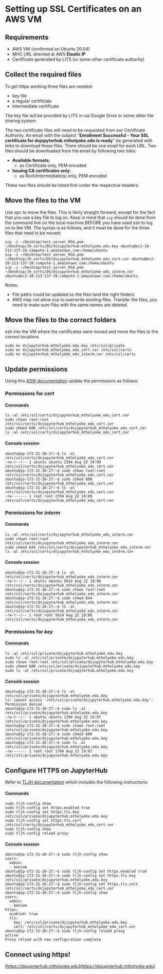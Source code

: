 # Setting up SSL Certificates on an AWS VM

## Requirements

 - AWS VM (confirmed on Ubuntu 20.04)
 - MHC URL directed at AWS **Elastic IP**
 - Certificate generated by LITS (or some other certificate authority)

## Collect the required files

To get https working three files are needed:

- key file
- a regular certificate
- intermediate certificate

The key file will be provided by LITS in via Google Drive or some other file sharing system. 

The two certificate files will need to be requested from our Certificate Authority. An email with the subject "**Enrollment Successful - Your SSL certificate for dsjupyterhub.mtholyoke.edu is ready**" be generated with links to download these files. There should be one email for each URL. Two files should be downloaded from the email by following two links:

- **Available formats:**
	- as Certificate only, PEM encoded
- **Issuing CA certificates only:**
	-  as Root/Intermediate(s) only, PEM encoded

These two files should be listed first under the respective headers. 

## Move the files to the VM

Use spc to move the files. This is fairly straight forward, except for the fact that you use a key file to log on. Keep in mind that `scp` should be done from the command line on the local machine BEFORE you have used ssh to log on to the VM. The syntax is as follows, and it must be done for the three files that need to be moved:

```
scp -i ~/Desktop/test_server_RSA.pem ~/Desktop/JH_certs/DS/dsjupyterhub.mtholyoke.edu.key ubuntu@ec2-18-213-137-39.compute-1.amazonaws.com:/home/ubuntu
scp -i ~/Desktop/test_server_RSA.pem ~/Desktop/JH_certs/DS/dsjupyterhub_mtholyoke_edu_cert.cer ubuntu@ec2-18-213-137-39.compute-1.amazonaws.com:/home/ubuntu
scp -i ~/Desktop/test_server_RSA.pem ~/Desktop/JH_certs/DS/dsjupyterhub_mtholyoke_edu_interm.cer ubuntu@ec2-18-213-137-39.compute-1.amazonaws.com:/home/ubuntu
```

Notes: 

- File paths could be updated so the files land the right folders
- AWS may not allow scp to overwrite existing files. Transfer the files, you need to make sure files with the same names are deleted. 

## Move the files to the correct folders
ssh into the VM where the certificates were moved and move the files to the correct locations

```console
sudo mv dsjupyterhub.mtholyoke.edu.key /etc/ssl/private
sudo mv dsjupyterhub_mtholyoke_edu_cert.cer /etc/ssl/certs
sudo mv dsjupyterhub_mtholyoke_edu_interm.cer /etc/ssl/certs
```

## Update permissions

Using this [ASW documentation](https://docs.aws.amazon.com/AWSEC2/latest/UserGuide/SSL-on-amazon-linux-2.html) update the permissions as follows: 

### Permissions for *cert*

#### Commands

```console
ls -al /etc/ssl/certs/dsjupyterhub_mtholyoke_edu_cert.cer
sudo chown root:root /etc/ssl/certs/dsjupyterhub_mtholyoke_edu_cert.cer
sudo chmod 600 /etc/ssl/certs/dsjupyterhub_mtholyoke_edu_cert.cer
ls -al /etc/ssl/certs/dsjupyterhub_mtholyoke_edu_cert.cer
```

#### Console session

```console
ubuntu@ip-172-31-26-27:~$ ls -al /etc/ssl/certs/dsjupyterhub_mtholyoke_edu_cert.cer
-rw-r--r-- 1 ubuntu ubuntu 2394 Aug 22 19:09 /etc/ssl/certs/dsjupyterhub_mtholyoke_edu_cert.cer
ubuntu@ip-172-31-26-27:~$ sudo chown root:root /etc/ssl/certs/dsjupyterhub_mtholyoke_edu_cert.cer
ubuntu@ip-172-31-26-27:~$ sudo chmod 600 /etc/ssl/certs/dsjupyterhub_mtholyoke_edu_cert.cer
ubuntu@ip-172-31-26-27:~$ ls -al /etc/ssl/certs/dsjupyterhub_mtholyoke_edu_cert.cer
-rw------- 1 root root 2394 Aug 22 19:09 /etc/ssl/certs/dsjupyterhub_mtholyoke_edu_cert.cer
```

### Permissions for *interm*

#### Commands

```console
ls -al /etc/ssl/certs/dsjupyterhub_mtholyoke_edu_interm.cer
sudo chown root:root /etc/ssl/certs/dsjupyterhub_mtholyoke_edu_interm.cer
sudo chmod 644 /etc/ssl/certs/dsjupyterhub_mtholyoke_edu_interm.cer
ls -al /etc/ssl/certs/dsjupyterhub_mtholyoke_edu_interm.cer
```

#### Console session

```console
ubuntu@ip-172-31-26-27:~$ ls -al /etc/ssl/certs/dsjupyterhub_mtholyoke_edu_interm.cer
-rw-r--r-- 1 ubuntu ubuntu 5614 Aug 22 19:08 /etc/ssl/certs/dsjupyterhub_mtholyoke_edu_interm.cer
ubuntu@ip-172-31-26-27:~$ sudo chown root:root /etc/ssl/certs/dsjupyterhub_mtholyoke_edu_interm.cer
ubuntu@ip-172-31-26-27:~$ sudo chmod 644 /etc/ssl/certs/dsjupyterhub_mtholyoke_edu_interm.cer
ubuntu@ip-172-31-26-27:~$ ls -al /etc/ssl/certs/dsjupyterhub_mtholyoke_edu_interm.cer
-rw-r--r-- 1 root root 5614 Aug 22 19:08 /etc/ssl/certs/dsjupyterhub_mtholyoke_edu_interm.cer
```

### Permissions for *key*

#### Commands

```console
ls -al /etc/ssl/private/dsjupyterhub.mtholyoke.edu.key
sudo ls -al /etc/ssl/private/dsjupyterhub.mtholyoke.edu.key
sudo chown root:root /etc/ssl/private/dsjupyterhub.mtholyoke.edu.key
sudo chmod 600 /etc/ssl/private/dsjupyterhub.mtholyoke.edu.key
sudo ls -al /etc/ssl/private/dsjupyterhub.mtholyoke.edu.key
```

#### Console session

```console
ubuntu@ip-172-31-26-27:~$ ls -al /etc/ssl/private/dsjupyterhub.mtholyoke.edu.key
ls: cannot access '/etc/ssl/private/dsjupyterhub.mtholyoke.edu.key': Permission denied
ubuntu@ip-172-31-26-27:~$ sudo ls -al /etc/ssl/private/dsjupyterhub.mtholyoke.edu.key
-rw-r--r-- 1 ubuntu ubuntu 1704 Aug 22 19:07 /etc/ssl/private/dsjupyterhub.mtholyoke.edu.key
ubuntu@ip-172-31-26-27:~$ sudo chown root:root /etc/ssl/private/dsjupyterhub.mtholyoke.edu.key
ubuntu@ip-172-31-26-27:~$ sudo chmod 600 /etc/ssl/private/dsjupyterhub.mtholyoke.edu.key
ubuntu@ip-172-31-26-27:~$ sudo ls -al /etc/ssl/private/dsjupyterhub.mtholyoke.edu.key
-rw------- 1 root root 1704 Aug 22 19:07 /etc/ssl/private/dsjupyterhub.mtholyoke.edu.key
```

## Configure HTTPS on JupyterHub
Refer to [TLJH documentation](https://tljh.jupyter.org/en/latest/howto/admin/https.html#manual-https-with-existing-key-and-certificate) which includes the following instructions:

#### Commands

```console
sudo tljh-config show
sudo tljh-config set https.enabled true
sudo tljh-config set https.tls.key /etc/ssl/private/dsjupyterhub.mtholyoke.edu.key
sudo tljh-config set https.tls.cert /etc/ssl/certs/dsjupyterhub_mtholyoke_edu_cert.cer
sudo tljh-config show
sudo tljh-config reload proxy
```

#### Console session

```console
ubuntu@ip-172-31-26-27:~$ sudo tljh-config show
users:
  admin:
  - beniam
ubuntu@ip-172-31-26-27:~$ sudo tljh-config set https.enabled true
ubuntu@ip-172-31-26-27:~$ sudo tljh-config set https.tls.key /etc/ssl/private/dsjupyterhub.mtholyoke.edu.key
ubuntu@ip-172-31-26-27:~$ sudo tljh-config set https.tls.cert /etc/ssl/certs/dsjupyterhub_mtholyoke_edu_cert.cer
ubuntu@ip-172-31-26-27:~$ sudo tljh-config show
users:
  admin:
  - beniam
https:
  enabled: true
  tls:
    key: /etc/ssl/private/dsjupyterhub.mtholyoke.edu.key
    cert: /etc/ssl/certs/dsjupyterhub_mtholyoke_edu_cert.cer
ubuntu@ip-172-31-26-27:~$ sudo tljh-config reload proxy
active
Proxy reload with new configuration complete
```

## Connect using https!

[https://dsjupyterhub.mtholyoke.edu](https://dsjupyterhub.mtholyoke.edu)


